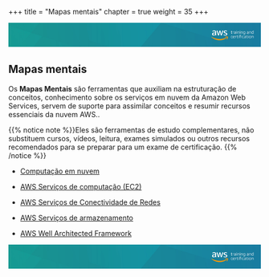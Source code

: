 +++ 
title = "Mapas mentais" 
chapter = true 
weight = 35
+++

<img src="images/logo-bar.png" alt="drawing"/>

## Mapas mentais 

Os **Mapas Mentais** são ferramentas que auxiliam na estruturação de conceitos, conhecimento sobre os serviços em nuvem da Amazon Web Services, servem de suporte para assimilar conceitos e resumir recursos essenciais da nuvem AWS..

{{% notice note %}}Eles são ferramentas de estudo complementares, não substituem cursos, vídeos, leitura, exames simulados ou outros recursos recomendados para se preparar para um exame de certificação.
{{% /notice %}}

- <a href="https://www.xmind.net/m/j9TkYx" target="_blank">Computação em nuvem</a>

- <a href="https://www.xmind.net/m/vaa8AP" target="_blank">AWS Serviços de computação (EC2)</a>

- <a href="https://www.xmind.net/m/R6z3B5" target="_blank">AWS Serviços de Conectividade de Redes</a>

- <a href="https://www.xmind.net/m/cjcmFS" target="_blank">AWS Serviços de armazenamento</a>

- <a href="https://www.xmind.net/m/X3ZuFD" target="_blank">AWS Well Architected Framework</a>

<img src="images/logo-bar.png" alt="drawing"/>